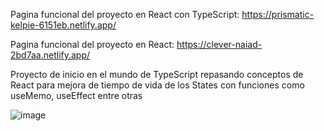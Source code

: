 Pagina funcional del proyecto en React con TypeScript:
https://prismatic-kelpie-6151eb.netlify.app/

Pagina funcional del proyecto en React:
https://clever-naiad-2bd7aa.netlify.app/

Proyecto de inicio en el mundo de TypeScript repasando conceptos de React para mejora de tiempo de vida de los States con funciones como useMemo, useEffect entre otras


![image](https://github.com/user-attachments/assets/8972a362-acff-4a65-8c39-e255700d98c7)
